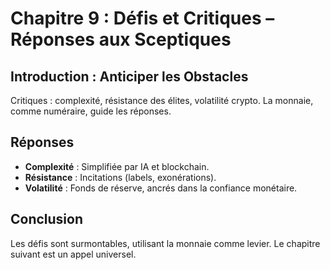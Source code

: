 

# Chapitre 9 : Défis et Critiques – Réponses aux Sceptiques

## Introduction : Anticiper les Obstacles

Critiques : complexité, résistance des élites, volatilité crypto. La monnaie, comme numéraire, guide les réponses. <!-- NOTE : Ajouter une critique spécifique aux élites africaines -->

## Réponses

- **Complexité** : Simplifiée par IA et blockchain.  
- **Résistance** : Incitations (labels, exonérations).  
- **Volatilité** : Fonds de réserve, ancrés dans la confiance monétaire. <!-- NOTE : Exemple de volatilité crypto au Nigeria -->

## Conclusion

Les défis sont surmontables, utilisant la monnaie comme levier. Le chapitre suivant est un appel universel. <!-- NOTE : Réfutation avec un exemple africain -->